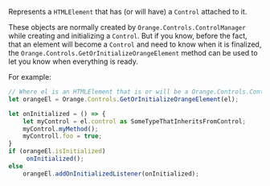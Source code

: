 Represents a `HTMLElement` that has (or will have) a `Control` attached to it.   

These objects are normally created by `Orange.Controls.ControlManager` while creating and initializing a `Control`. But if you know, before the fact, that an element will become a `Control` and need to know when it is finalized, the `Orange.Controls.GetOrInitializeOrangeElement` method can be used to let you know when everything is ready.    

For example: 

```typescript
// Where el is an HTMLElement that is or will be a Orange.Controls.Control of some type 
let orangeEl = Orange.Controls.GetOrInitializeOrangeElement(el);

let onInitialized = () => { 
    let myControl = el.control as SomeTypeThatInheritsFromControl;
    myControl.myMethod();
    myControll.foo = true;
}
if (orangeEl.isInitialized)
     onInitialized();
else 
    orangeEl.addOnInitializedListener(onInitialized);
``` 